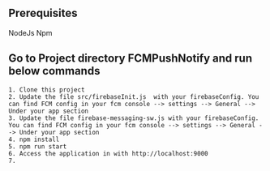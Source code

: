 ## Prerequisites
NodeJs
Npm

## Go to Project directory FCMPushNotify and run below commands
```
1. Clone this project
2. Update the file src/firebaseInit.js  with your firebaseConfig. You can find FCM config in your fcm console --> settings --> General --> Under your app section
3. Update the file firebase-messaging-sw.js with your firebaseConfig. You can find FCM config in your fcm console --> settings --> General --> Under your app section
4. npm install
5. npm run start
6. Access the application in with http://localhost:9000
7. 

```
